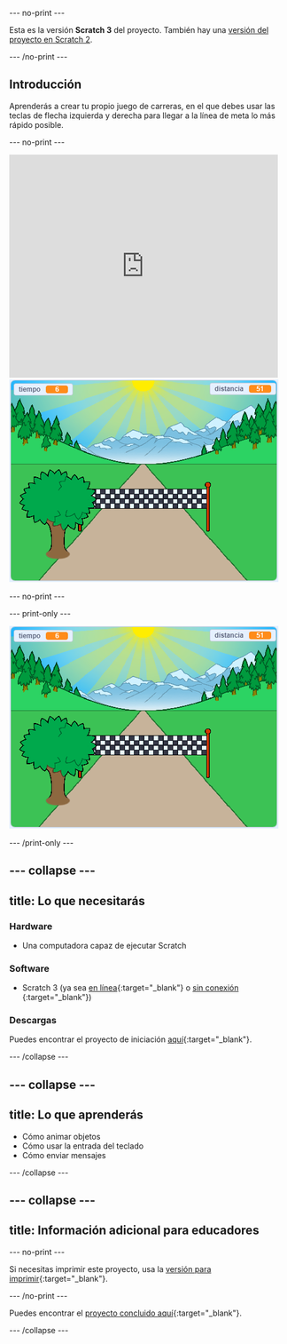 --- no-print ---

Esta es la versión **Scratch 3** del proyecto. También hay una [versión del proyecto en Scratch 2](https://projects.raspberrypi.org/en/projects/sprint-scratch2).

--- /no-print ---

## Introducción

Aprenderás a crear tu propio juego de carreras, en el que debes usar las teclas de flecha izquierda y derecha para llegar a la línea de meta lo más rápido posible.

--- no-print ---

<div class="scratch-preview">
  <iframe allowtransparency="true" width="485" height="402" src="https://scratch.mit.edu/projects/embed/298930696/?autostart=false" frameborder="0" scrolling="no"></iframe>
  <img src="images/sprint-final.png">
</div>

--- no-print ---

--- print-only ---

![proyecto concluido](images/sprint-final.png)

--- /print-only ---


--- collapse ---
---
title: Lo que necesitarás
---

### Hardware

+ Una computadora capaz de ejecutar Scratch

### Software

+ Scratch 3 (ya sea [en línea](http://rpf.io/scratchon){:target="_blank"} o [sin conexión](http://rpf.io/scratchoff) {:target="_blank"})

### Descargas

Puedes encontrar el proyecto de iniciación [aquí](http://rpf.io/p/en/sprint-go){:target="_blank"}.

--- /collapse ---

--- collapse ---
---
title: Lo que aprenderás
---

- Cómo animar objetos
- Cómo usar la entrada del teclado
- Cómo enviar mensajes

--- /collapse ---

--- collapse ---
---
title: Información adicional para educadores
---

--- no-print ---

Si necesitas imprimir este proyecto, usa la [versión para imprimir](https://projects.raspberrypi.org/en/projects/sprint/print){:target="_blank"}.

--- /no-print ---

Puedes encontrar el [proyecto concluido aquí](http://rpf.io/p/en/sprint-get){:target="_blank"}.

--- /collapse ---


